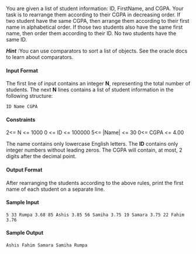 You are given a list of student information: ID, FirstName, and CGPA. Your task is to rearrange them according to their CGPA in decreasing order. If two student have the same CGPA, then arrange them according to their first name in alphabetical order. If those two students also have the same first name, then order them according to their ID. No two students have the same ID.

___Hint___ :You can use comparators to sort a list of objects. See the oracle docs to learn about comparators.

#### Input Format ####

The first line of input contains an integer __N__, representing the total number of students. The next __N__ lines contains a list of student information in the following structure:

`ID Name CGPA`

#### Constraints ####

2<= N <= 1000
0 <= ID <= 100000
5<= |Name| <= 30
0<= CGPA <= 4.00

The name contains only lowercase English letters. The __ID__ contains only integer numbers without leading zeros. The CGPA will contain, at most, 2 digits after the decimal point.

#### Output Format ####

After rearranging the students according to the above rules, print the first name of each student on a separate line.

#### Sample Input ####

`
5
33 Rumpa 3.68
85 Ashis 3.85
56 Samiha 3.75
19 Samara 3.75
22 Fahim 3.76
`

#### Sample Output ####

`
Ashis
Fahim
Samara
Samiha
Rumpa
`
